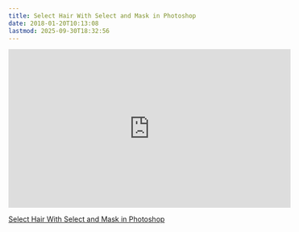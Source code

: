 ```yaml
---
title: Select Hair With Select and Mask in Photoshop
date: 2018-01-20T10:13:08
lastmod: 2025-09-30T18:32:56
---
```


<div class="video-grid">

<div class="iframe-16-9-container">
<iframe class="youTubeIframe" src="https://www.youtube.com/embed/72Qjuf7YP3g?rel=0" width="560" height="315" frameborder="0" allow="accelerometer; autoplay; clipboard-write; encrypted-media; gyroscope; picture-in-picture; web-share" referrerpolicy="strict-origin-when-cross-origin" allowfullscreen></iframe>
</div>

</div>

[Select Hair With Select and Mask in Photoshop](https://youtu.be/72Qjuf7YP3g)
